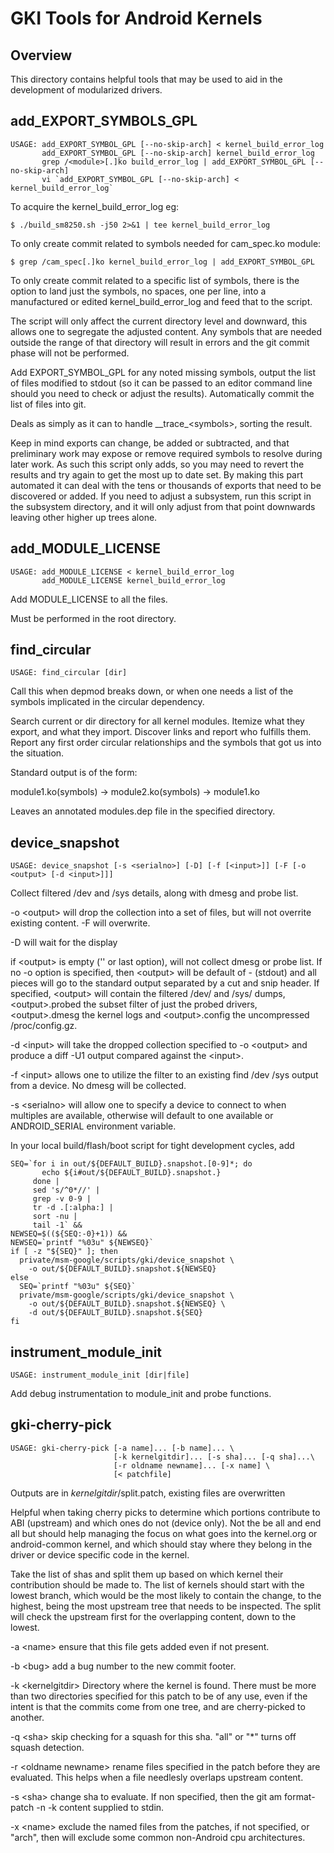 GKI Tools for Android Kernels
=============================

Overview
--------

This directory contains helpful tools that may be used to aid in the
development of modularized drivers.

add_EXPORT_SYMBOLS_GPL
----------------------

    USAGE: add_EXPORT_SYMBOL_GPL [--no-skip-arch] < kernel_build_error_log
           add_EXPORT_SYMBOL_GPL [--no-skip-arch] kernel_build_error_log
           grep /<module>[.]ko build_error_log | add_EXPORT_SYMBOL_GPL [--no-skip-arch]
           vi `add_EXPORT_SYMBOL_GPL [--no-skip-arch] < kernel_build_error_log`

To acquire the kernel_build_error_log eg:

    $ ./build_sm8250.sh -j50 2>&1 | tee kernel_build_error_log

To only create commit related to symbols needed for cam_spec.ko module:

    $ grep /cam_spec[.]ko kernel_build_error_log | add_EXPORT_SYMBOL_GPL

To only create commit related to a specific list of symbols, there is
the option to land just the symbols, no spaces, one per line, into a
manufactured or edited kernel_build_error_log and feed that to the script.

The script will only affect the current directory level and downward,
this allows one to segregate the adjusted content.  Any symbols that
are needed outside the range of that directory will result in errors
and the git commit phase will not be performed.

Add EXPORT_SYMBOL_GPL for any noted missing symbols, output the list of files
modified to stdout (so it can be passed to an editor command line should you
need to check or adjust the results). Automatically commit the list of files
into git.

Deals as simply as it can to handle \_\_trace\_\<symbols>, sorting the result.

Keep in mind exports can change, be added or subtracted, and that preliminary
work may expose or remove required symbols to resolve during later work.  As
such this script only adds, so you may need to revert the results and try
again to get the most up to date set.  By making this part automated it can
deal with the tens or thousands of exports that need to be discovered or
added.  If you need to adjust a subsystem, run this script in the subsystem
directory, and it will only adjust from that point downwards leaving other
higher up trees alone.

add_MODULE_LICENSE
------------------

    USAGE: add_MODULE_LICENSE < kernel_build_error_log
           add_MODULE_LICENSE kernel_build_error_log

Add MODULE_LICENSE to all the files.

Must be performed in the root directory.

find_circular
-------------

    USAGE: find_circular [dir]

Call this when depmod breaks down, or when one needs a list of the symbols
implicated in the circular dependency.

Search current or dir directory for all kernel modules.  Itemize what they
export, and what they import.  Discover links and report who fulfills them.
Report any first order circular relationships and the symbols that got us
into the situation.

Standard output is of the form:

module1.ko(symbols) -> module2.ko(symbols) -> module1.ko

Leaves an annotated modules.dep file in the specified directory.

device_snapshot
---------------

    USAGE: device_snapshot [-s <serialno>] [-D] [-f [<input>]] [-F [-o <output> [-d <input>]]]

Collect filtered /dev and /sys details, along with dmesg and probe list.

-o \<output> will drop the collection into a set of files, but will not
overrite existing content.  -F will overwrite.

-D will wait for the display

if \<output> is empty ('' or last option), will not collect dmesg or probe
list.  If no -o option is specified, then \<output> will be default of -
(stdout) and all pieces will go to the standard output separated by a cut
and snip header.  If specified, \<output> will contain the filtered /dev/
and /sys/ dumps, \<output>.probed the subset filter of just the probed drivers,
\<output>.dmesg the kernel logs and \<output>.config the uncompressed
/proc/config.gz.

-d \<input> will take the dropped collection specified to -o \<output> and
produce a diff -U1 output compared against the \<input>.

-f \<input> allows one to utilize the filter to an existing find /dev /sys
output from a device.  No dmesg will be collected.

-s \<serialno> will allow one to specify a device to connect to when multiples
are available, otherwise will default to one available or ANDROID_SERIAL
environment variable.

In your local build/flash/boot script for tight development cycles, add

    SEQ=`for i in out/${DEFAULT_BUILD}.snapshot.[0-9]*; do
           echo ${i#out/${DEFAULT_BUILD}.snapshot.}
         done |
         sed 's/^0*//' |
         grep -v 0-9 |
         tr -d .[:alpha:] |
         sort -nu |
         tail -1` &&
    NEWSEQ=$((${SEQ:-0}+1)) &&
    NEWSEQ=`printf "%03u" ${NEWSEQ}`
    if [ -z "${SEQ}" ]; then
      private/msm-google/scripts/gki/device_snapshot \
        -o out/${DEFAULT_BUILD}.snapshot.${NEWSEQ}
    else
      SEQ=`printf "%03u" ${SEQ}`
      private/msm-google/scripts/gki/device_snapshot \
        -o out/${DEFAULT_BUILD}.snapshot.${NEWSEQ} \
        -d out/${DEFAULT_BUILD}.snapshot.${SEQ}
    fi

instrument_module_init
----------------------
    USAGE: instrument_module_init [dir|file]

Add debug instrumentation to module_init and probe functions.

gki-cherry-pick
---------------
    USAGE: gki-cherry-pick [-a name]... [-b name]... \
                           [-k kernelgitdir]... [-s sha]... [-q sha]...\
                           [-r oldname newname]... [-x name] \
                           [< patchfile]

Outputs are in _kernelgitdir_/split.patch, existing files are overwritten

Helpful when taking cherry picks to determine which portions contribute
to ABI (upstream) and which ones do not (device only).  Not the be all
and end all but should help managing the focus on what goes into the
kernel.org or android-common kernel, and which should stay where they
belong in the driver or device specific code in the kernel.

Take the list of shas and split them up based on which kernel their
contribution should be made to.  The list of kernels should start
with the lowest branch, which would be the most likely to contain
the change, to the highest, being the most upstream tree that needs
to be inspected.  The split will check the upstream first for the
overlapping content, down to the lowest.

-a \<name> ensure that this file gets added even if not present.

-b \<bug> add a bug number to the new commit footer.

-k \<kernelgitdir> Directory where the kernel is found.
There must be more than two directories specified for this patch to
be of any use, even if the intent is that the commits come from one tree,
and are cherry-picked to another.

-q \<sha> skip checking for a squash for this sha.
"all" or "\*" turns off squash detection.

-r \<oldname newname> rename files specified in the patch before they are
evaluated.  This helps when a file needlesly overlaps upstream content.

-s \<sha> change sha to evaluate. If non specified, then the
git am format-patch -n -k content supplied to stdin.

-x \<name> exclude the named files from the patches, if not specified,
or "arch", then will exclude some common non-Android cpu architectures.
